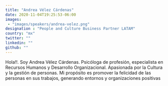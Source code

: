 ```yaml
---
title: "Andrea Vélez Cárdenas"
date: 2020-11-04T19:25:53-06:00
images:
 - "images/speakers/andrea-velez.png"
designation : "People and Culture Business Partner LATAM"
country: "mx"
twitter: ""
linkedin: ""
github: ""
---
```


Hola!!. Soy Andrea Vélez Cárdenas. Psicóloga de profesión, especialista en Recursos Humanos y Desarrollo Organizacional. Apasionada por la Cultura y la gestión de personas. Mi propósito es promover la felicidad de las personas en sus trabajos, generando entornos y organizaciones positivas
